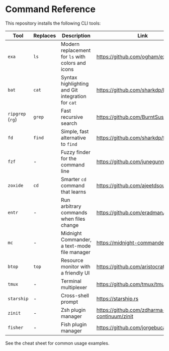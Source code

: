 # Command Reference

This repository installs the following CLI tools:

| Tool | Replaces | Description | Link |
|------|----------|-------------|------|
| `exa` | `ls` | Modern replacement for `ls` with colors and icons | https://github.com/ogham/exa |
| `bat` | `cat` | Syntax highlighting and Git integration for `cat` | https://github.com/sharkdp/bat |
| `ripgrep` (`rg`) | `grep` | Fast recursive search | https://github.com/BurntSushi/ripgrep |
| `fd` | `find` | Simple, fast alternative to `find` | https://github.com/sharkdp/fd |
| `fzf` | - | Fuzzy finder for the command line | https://github.com/junegunn/fzf |
| `zoxide` | `cd` | Smarter `cd` command that learns | https://github.com/ajeetdsouza/zoxide |
| `entr` | - | Run arbitrary commands when files change | https://github.com/eradman/entr |
| `mc` | - | Midnight Commander, a text-mode file manager | https://midnight-commander.org/ |
| `btop` | `top` | Resource monitor with a friendly UI | https://github.com/aristocratos/btop |
| `tmux` | - | Terminal multiplexer | https://github.com/tmux/tmux |
| `starship` | - | Cross-shell prompt | https://starship.rs |
| `zinit` | - | Zsh plugin manager | https://github.com/zdharma-continuum/zinit |
| `fisher` | - | Fish plugin manager | https://github.com/jorgebucaran/fisher |

See the cheat sheet for common usage examples.
